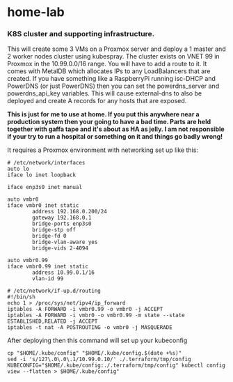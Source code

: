 # home-lab
### K8S cluster and supporting infrastructure.

This will create some 3 VMs on a Proxmox server and deploy a 1 master and 2 worker nodes cluster using kubespray.
The cluster exists on VNET 99 in Proxmox in the 10.99.0.0/16 range. You will have to add a route to it.
It comes with MetalDB which allocates IPs to any LoadBalancers that are created.
If you have something like a RaspberryPi running isc-DHCP and PowerDNS (or just PowerDNS) then you can set the powerdns_server and powerdns_api_key variables. This will cause external-dns to also be deployed and create A records for any hosts that are exposed.

**This is just for me to use at home. If you put this anywhere near a production system then your going to have a bad time. Parts are held together with gaffa tape and it's about as HA as jelly. I am not responsible if your try to run a hospital or something on it and things go badly wrong!**

It requires a Proxmox environment with networking set up like this:

```
# /etc/network/interfaces
auto lo
iface lo inet loopback

iface enp3s0 inet manual

auto vmbr0
iface vmbr0 inet static
        address 192.168.0.200/24
        gateway 192.168.0.1
        bridge-ports enp3s0
        bridge-stp off
        bridge-fd 0
        bridge-vlan-aware yes
        bridge-vids 2-4094

auto vmbr0.99
iface vmbr0.99 inet static
        address 10.99.0.1/16
        vlan-id 99
```

```
# /etc/network/if-up.d/routing
#!/bin/sh
echo 1 > /proc/sys/net/ipv4/ip_forward
iptables -A FORWARD -i vmbr0.99 -o vmbr0 -j ACCEPT
iptables -A FORWARD -i vmbr0 -o vmbr0.99 -m state --state ESTABLISHED,RELATED -j ACCEPT
iptables -t nat -A POSTROUTING -o vmbr0 -j MASQUERADE
```

After deploying then this command will set up your kubeconfig
```
cp "$HOME/.kube/config" "$HOME/.kube/config.$(date +%s)"
sed -i 's/127\.0\.0\.1/10.99.0.10/' ./.terraform/tmp/config
KUBECONFIG="$HOME/.kube/config:./.terraform/tmp/config" kubectl config view --flatten > $HOME/.kube/config"
```